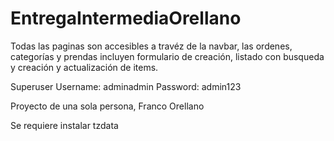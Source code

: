 # EntregaIntermediaOrellano
Todas las paginas son accesibles a travéz de la navbar, las ordenes, categorías y prendas incluyen formulario de creación, listado con busqueda y creación y actualización de items.

Superuser
Username: adminadmin
Password: admin123

Proyecto de una sola persona, Franco Orellano

Se requiere instalar tzdata
